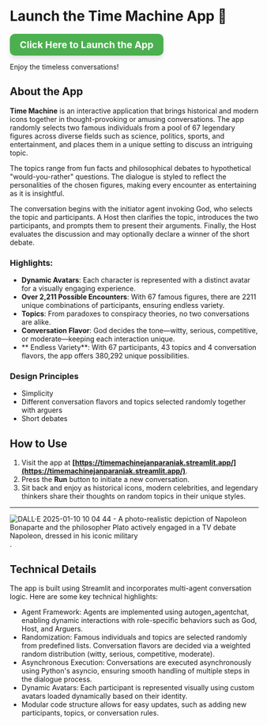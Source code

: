 # Launch the Time Machine App 🚀

<a href="https://timemachinejanparaniak.streamlit.app/" target="_blank" style="display: inline-block; padding: 10px 20px; font-size: 1.2rem; font-weight: bold; color: white; background-color: #4CAF50; text-decoration: none; border-radius: 10px; box-shadow: 0 6px 8px rgba(0, 0, 0, 0.1);">
    Click Here to Launch the App
</a>

Enjoy the timeless conversations!

## About the App

**Time Machine** is an interactive application that brings historical and modern icons together in thought-provoking or amusing conversations. The app randomly selects two famous individuals from a pool of 67 legendary figures across diverse fields such as science, politics, sports, and entertainment, and places them in a unique setting to discuss an intriguing topic.

The topics range from fun facts and philosophical debates to hypothetical "would-you-rather" questions. The dialogue is styled to reflect the personalities of the chosen figures, making every encounter as entertaining as it is insightful.

The conversation begins with the initiator agent invoking God, who selects the topic and participants. A Host then clarifies the topic, introduces the two participants, and prompts them to present their arguments. Finally, the Host evaluates the discussion and may optionally declare a winner of the short debate.

### Highlights:
- **Dynamic Avatars**: Each character is represented with a distinct avatar for a visually engaging experience.
- **Over 2,211 Possible Encounters**: With 67 famous figures, there are 2211 unique combinations of participants, ensuring endless variety.
- **Topics**: From paradoxes to conspiracy theories, no two conversations are alike.
- **Conversation Flavor**: God decides the tone—witty, serious, competitive, or moderate—keeping each interaction unique.
- ** Endless Variety**: With 67 participants, 43 topics and 4 conversation flavors, the app offers 380,292 unique possibilities.

### Design Principles
- Simplicity
- Different conversation flavors and topics selected randomly together with arguers
- Short debates

## How to Use

1. Visit the app at **[https://timemachinejanparaniak.streamlit.app/](https://timemachinejanparaniak.streamlit.app/)**.
2. Press the **Run** button to initiate a new conversation.
3. Sit back and enjoy as historical icons, modern celebrities, and legendary thinkers share their thoughts on random topics in their unique styles.

---
![DALL·E 2025-01-10 10 04 44 - A photo-realistic depiction of Napoleon Bonaparte and the philosopher Plato actively engaged in a TV debate  Napoleon, dressed in his iconic military ](https://github.com/user-attachments/assets/eb492b38-85ad-4560-bc10-ddc94a6ed19d).

## Technical Details
The app is built using Streamlit and incorporates multi-agent conversation logic. Here are some key technical highlights:

- Agent Framework: Agents are implemented using autogen_agentchat, enabling dynamic interactions with role-specific behaviors such as God, Host, and Arguers.
- Randomization: Famous individuals and topics are selected randomly from predefined lists. Conversation flavors are decided via a weighted random distribution (witty, serious, competitive, moderate).
- Asynchronous Execution: Conversations are executed asynchronously using Python's asyncio, ensuring smooth handling of multiple steps in the dialogue process.
- Dynamic Avatars: Each participant is represented visually using custom avatars loaded dynamically based on their identity.
- Modular code structure allows for easy updates, such as adding new participants, topics, or conversation rules.
